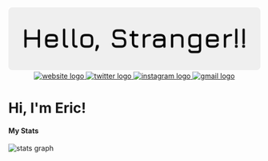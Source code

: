 <img src="banner.png">
<div align="center">
 <a href="YOUR_WEBSITE_URL">
  <img src="https://img.shields.io/static/v1?message=My%20Website&logo=homepage&label=Coming%20Soon&color=blue&logoColor=white&labelColor=&style=for-the-badge" height="50" alt="website logo" />
</a>
<a href="https://x.com/EricD2116">
  <img src="https://img.shields.io/static/v1?message=Twitter/X&logo=x&label=&color=1DA1F2&logoColor=white&labelColor=&style=for-the-badge" height="50" alt="twitter logo" />
</a>
<a href="https://www.instagram.com/eric0x44/">
  <img src="https://img.shields.io/static/v1?message=Instagram&logo=instagram&label=&color=E4405F&logoColor=white&labelColor=&style=for-the-badge" height="50" alt="instagram logo" />
</a>
<a href="mailto:excessbyte@gmail.com">
  <img src="https://img.shields.io/static/v1?message=Gmail&logo=gmail&label=&color=D14836&logoColor=white&labelColor=&style=for-the-badge" height="50" alt="gmail logo" />
</a>
</div>

# Hi, I'm Eric!

#### My Stats
<img src="https://github-readme-stats.vercel.app/api?username=ExcessByte&line_height=35&border_radius=20&font=Fira%20Code&theme=material-palenight&bg_color=00000000&hide_title=true&hide_rank=true&show_icons=true&disable_animations=true&hide_border=true&exclude_repo=" height="250" alt="stats graph">
